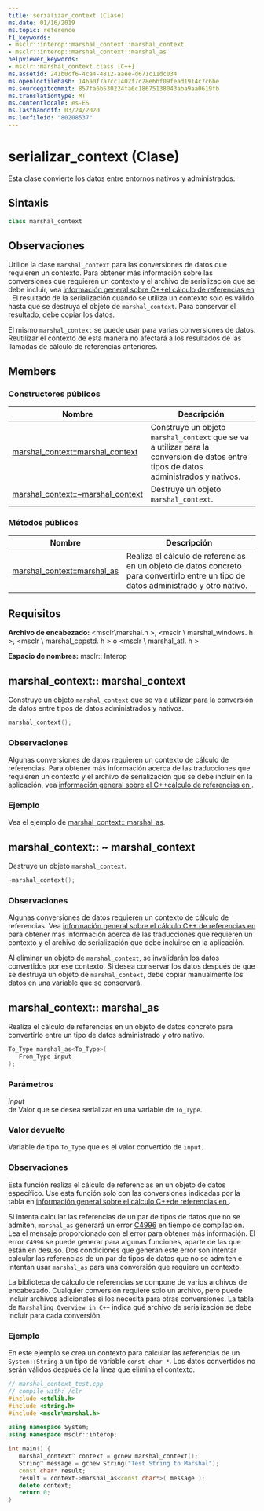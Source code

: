```yaml
---
title: serializar_context (Clase)
ms.date: 01/16/2019
ms.topic: reference
f1_keywords:
- msclr::interop::marshal_context::marshal_context
- msclr::interop::marshal_context::marshal_as
helpviewer_keywords:
- msclr::marshal_context class [C++]
ms.assetid: 241b0cf6-4ca4-4812-aaee-d671c11dc034
ms.openlocfilehash: 146a0f7a7cc1402f7c28e6bf09fead1914c7c6be
ms.sourcegitcommit: 857fa6b530224fa6c18675138043aba9aa0619fb
ms.translationtype: MT
ms.contentlocale: es-ES
ms.lasthandoff: 03/24/2020
ms.locfileid: "80208537"
---
```

# <a name="marshal_context-class"></a>serializar_context (Clase)

Esta clase convierte los datos entre entornos nativos y administrados.

## <a name="syntax"></a>Sintaxis

```cpp
class marshal_context
```

## <a name="remarks"></a>Observaciones

Utilice la clase `marshal_context` para las conversiones de datos que requieren un contexto. Para obtener más información sobre las conversiones que requieren un contexto y el archivo de serialización que se debe incluir, vea [información general sobre C++el cálculo de referencias en ](../dotnet/overview-of-marshaling-in-cpp.md). El resultado de la serialización cuando se utiliza un contexto solo es válido hasta que se destruya el objeto de `marshal_context`. Para conservar el resultado, debe copiar los datos.

El mismo `marshal_context` se puede usar para varias conversiones de datos. Reutilizar el contexto de esta manera no afectará a los resultados de las llamadas de cálculo de referencias anteriores.

## <a name="members"></a>Members

### <a name="public-constructors"></a>Constructores públicos

|Nombre|Descripción|
|---------|-----------|
|[marshal_context::marshal_context](#marshal-context)|Construye un objeto `marshal_context` que se va a utilizar para la conversión de datos entre tipos de datos administrados y nativos.|
|[marshal_context::~marshal_context](#tilde-marshal-context)|Destruye un objeto `marshal_context`.|

### <a name="public-methods"></a>Métodos públicos

|Nombre|Descripción|
|---------|-----------|
|[marshal_context::marshal_as](#marshal-as)|Realiza el cálculo de referencias en un objeto de datos concreto para convertirlo entre un tipo de datos administrado y otro nativo.|

## <a name="requirements"></a>Requisitos

**Archivo de encabezado:** \<msclr\marshal.h >, \<msclr \ marshal_windows. h >, \<msclr \ marshal_cppstd. h > o \<msclr \ marshal_atl. h >

**Espacio de nombres:** msclr:: Interop

## <a name="marshal_contextmarshal_context"></a><a name="marshal-context"></a>marshal_context:: marshal_context

Construye un objeto `marshal_context` que se va a utilizar para la conversión de datos entre tipos de datos administrados y nativos.

```cpp
marshal_context();
```

### <a name="remarks"></a>Observaciones

Algunas conversiones de datos requieren un contexto de cálculo de referencias. Para obtener más información acerca de las traducciones que requieren un contexto y el archivo de serialización que se debe incluir en la aplicación, vea [información general sobre el C++cálculo de referencias en ](../dotnet/overview-of-marshaling-in-cpp.md).

### <a name="example"></a>Ejemplo

Vea el ejemplo de [marshal_context:: marshal_as](../dotnet/marshal-context-marshal-as.md).

## <a name="marshal_contextmarshal_context"></a><a name="tilde-marshal-context"></a>marshal_context:: ~ marshal_context

Destruye un objeto `marshal_context`.

```cpp
~marshal_context();
```

### <a name="remarks"></a>Observaciones

Algunas conversiones de datos requieren un contexto de cálculo de referencias. Vea [información general sobre el cálculo C++ de referencias en](../dotnet/overview-of-marshaling-in-cpp.md) para obtener más información acerca de las traducciones que requieren un contexto y el archivo de serialización que debe incluirse en la aplicación.

Al eliminar un objeto de `marshal_context`, se invalidarán los datos convertidos por ese contexto. Si desea conservar los datos después de que se destruya un objeto de `marshal_context`, debe copiar manualmente los datos en una variable que se conservará.

## <a name="marshal_contextmarshal_as"></a><a name="marshal-as"></a>marshal_context:: marshal_as

Realiza el cálculo de referencias en un objeto de datos concreto para convertirlo entre un tipo de datos administrado y otro nativo.

```cpp
To_Type marshal_as<To_Type>(
   From_Type input
);
```

### <a name="parameters"></a>Parámetros

*input*<br/>
de Valor que se desea serializar en una variable de `To_Type`.

### <a name="return-value"></a>Valor devuelto

Variable de tipo `To_Type` que es el valor convertido de `input`.

### <a name="remarks"></a>Observaciones

Esta función realiza el cálculo de referencias en un objeto de datos específico. Use esta función solo con las conversiones indicadas por la tabla en [información general sobre el cálculo C++de referencias en ](../dotnet/overview-of-marshaling-in-cpp.md).

Si intenta calcular las referencias de un par de tipos de datos que no se admiten, `marshal_as` generará un error [C4996](../error-messages/compiler-warnings/compiler-warning-level-3-c4996.md) en tiempo de compilación. Lea el mensaje proporcionado con el error para obtener más información. El error `C4996` se puede generar para algunas funciones, aparte de las que están en desuso. Dos condiciones que generan este error son intentar calcular las referencias de un par de tipos de datos que no se admiten e intentan usar `marshal_as` para una conversión que requiere un contexto.

La biblioteca de cálculo de referencias se compone de varios archivos de encabezado. Cualquier conversión requiere solo un archivo, pero puede incluir archivos adicionales si los necesita para otras conversiones. La tabla de `Marshaling Overview in C++` indica qué archivo de serialización se debe incluir para cada conversión.

### <a name="example"></a>Ejemplo

En este ejemplo se crea un contexto para calcular las referencias de un `System::String` a un tipo de variable `const char *`. Los datos convertidos no serán válidos después de la línea que elimina el contexto.

```cpp
// marshal_context_test.cpp
// compile with: /clr
#include <stdlib.h>
#include <string.h>
#include <msclr\marshal.h>

using namespace System;
using namespace msclr::interop;

int main() {
   marshal_context^ context = gcnew marshal_context();
   String^ message = gcnew String("Test String to Marshal");
   const char* result;
   result = context->marshal_as<const char*>( message );
   delete context;
   return 0;
}
```
